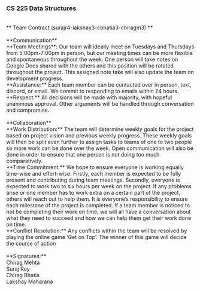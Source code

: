 ### **CS 225 Data Structures**
<br />
** Team Contract (surajr4-lakshay3-cbhatia3-chiragm3) **
<br />
<br />
**Communication**
<br />
**Team Meetings**: Our team will ideally meet on Tuesdays and Thursdays from 5:00pm-7:00pm in person, but our meeting times can be more flexible and spontaneous throughout the week. One person will take notes on Google Docs shared with the others and this position will be rotated throughout the project. This assigned note take will also update the team on development progress. 
<br />
**Assistance:** Each team member can be contacted over in person, text, discord, or email. We commit to responding to emails within 24 hours. 
<br />
**Respect:** All decisions will be made with majority, with hopeful unanimous approval. Other arguments will be handled through conversation and compromise.
<br />
<br />
**Collaboration**
<br />
**Work Distribution:** The team will determine weekly goals for the project based on project vision and previous weekly progress. These weekly goals will then be split even further to assign tasks to teams of one to two people so more work can be done over the week. Open communication will also be done in order to ensure that one person is not doing too much comparatively. 
<br />
**Time Commitment:** We hope to ensure everyone is working equally time-wise and effort-wise. Firstly, each member is expected to be fully present and contributing during team meetings. Secondly, everyone is expected to work two to six hours per week on the project. If any problems arise or one member has to work extra on a certain part of the project, others will reach out to help them. It is everyone’s responsibility to ensure each milestone of the project is completed. If a team member is noticed to not be completing their work on time, we will all have a conversation about what they need to succeed and how we can help them get their work done on time. 
<br />
**Conflict Resolution:** Any conflicts within the team will be resolved by playing the online game ‘Get on Top’. The winner of this game will decide the course of action
 <br />
 <br />
**Signatures:**
<br />
Chirag Mehta
<br />
Suraj Roy
<br />
Chirag Bhatia
<br />
Lakshay Maharana
